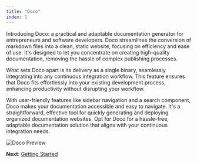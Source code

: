 ```yaml
---
title: "Doco"
index: 1
---
```


Introducing Doco: a practical and adaptable documentation generator for entrepreneurs and software developers. Doco streamlines the conversion of markdown files into a clean, static website, focusing on efficiency and ease of use. It's designed to let you concentrate on creating high-quality documentation, removing the hassle of complex publishing processes.

What sets Doco apart is its delivery as a single binary, seamlessly integrating into any continuous integration workflow. This feature ensures that Doco fits effortlessly into your existing development process, enhancing productivity without disrupting your workflow.

With user-friendly features like sidebar navigation and a search component, Doco makes your documentation accessible and easy to navigate. It's a straightforward, effective tool for quickly generating and deploying organized documentation websites. Opt for Doco for a hassle-free, adaptable documentation solution that aligns with your continuous integration needs.

![Doco Preview](assets/preview.png "Preview of Doco")

**Next**:
[Getting Started](/getting_started.html)